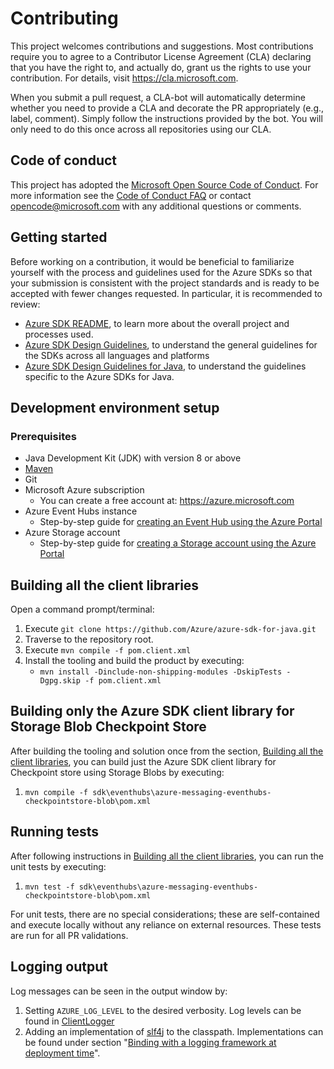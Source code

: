 # Contributing

This project welcomes contributions and suggestions. Most contributions require you to agree to a Contributor License
Agreement (CLA) declaring that you have the right to, and actually do, grant us the rights to use your contribution. For
details, visit https://cla.microsoft.com.

When you submit a pull request, a CLA-bot will automatically determine whether you need to provide a CLA and decorate
the PR appropriately (e.g., label, comment). Simply follow the instructions provided by the bot. You will only need to
do this once across all repositories using our CLA.

## Code of conduct

This project has adopted the [Microsoft Open Source Code of Conduct](https://opensource.microsoft.com/codeofconduct/).
For more information see the [Code of Conduct FAQ](https://opensource.microsoft.com/codeofconduct/faq/) or contact
[opencode@microsoft.com](mailto:opencode@microsoft.com) with any additional questions or comments.

## Getting started

Before working on a contribution, it would be beneficial to familiarize yourself with the process and guidelines used
for the Azure SDKs so that your submission is consistent with the project standards and is ready to be accepted with
fewer changes requested. In particular, it is recommended to review:

- [Azure SDK README][github-general], to learn more about the overall project and processes used.
- [Azure SDK Design Guidelines][design-guidelines], to understand the general guidelines for the SDKs across all
  languages and platforms
- [Azure SDK Design Guidelines for Java][java-spec], to understand the guidelines specific to the Azure SDKs for Java.

## Development environment setup

### Prerequisites

- Java Development Kit (JDK) with version 8 or above
- [Maven][maven]
- Git
- Microsoft Azure subscription
    - You can create a free account at: https://azure.microsoft.com
- Azure Event Hubs instance
    - Step-by-step guide for [creating an Event Hub using the Azure Portal][event_hubs_create]
- Azure Storage account
    - Step-by-step guide for [creating a Storage account using the Azure Portal][storage_account]

## Building all the client libraries

Open a command prompt/terminal:
1. Execute `git clone https://github.com/Azure/azure-sdk-for-java.git`
1. Traverse to the repository root.
1. Execute `mvn compile -f pom.client.xml`
1. Install the tooling and build the product by executing:
    * `mvn install -Dinclude-non-shipping-modules -DskipTests -Dgpg.skip -f pom.client.xml`

## Building only the Azure SDK client library for Storage Blob Checkpoint Store

After building the tooling and solution once from the section, 
[Building all the client libraries](#building-all-the-client-libraries), you can build just the Azure SDK client library
 for Checkpoint store using Storage Blobs by executing:
1. `mvn compile -f sdk\eventhubs\azure-messaging-eventhubs-checkpointstore-blob\pom.xml`

## Running tests

After following instructions in [Building all the client libraries](#building-all-the-client-libraries), you can run the
unit tests by executing:
1. `mvn test -f sdk\eventhubs\azure-messaging-eventhubs-checkpointstore-blob\pom.xml`

For unit tests, there are no special considerations; these are self-contained and execute locally without any reliance
on external resources. These tests are run for all PR validations.

## Logging output

Log messages can be seen in the output window by:
1. Setting `AZURE_LOG_LEVEL` to the desired verbosity. Log levels can be found in [ClientLogger][log-level]
1. Adding an implementation of [slf4j][slf4j] to the classpath. Implementations can be found under section "[Binding with a
   logging framework at deployment time][slf4j-implementations]".

<!-- Links -->
[design-guidelines]: https://azure.github.io/azure-sdk/java_design.html#
[event_hubs_create]: https://docs.microsoft.com/azure/event-hubs/event-hubs-create
[github-general]: https://github.com/Azure/azure-sdk
[java-spec]: https://azure.github.io/azure-sdk/java_introduction.html
[log-level]: https://github.com/Azure/azure-sdk-for-java/blob/master/sdk/core/azure-core/src/main/java/com/azure/core/util/logging/ClientLogger.java#L38
[maven]: https://maven.apache.org/
[slf4j]: https://www.slf4j.org/
[slf4j-implementations]: https://www.slf4j.org/manual.html#swapping
[storage_account]: https://docs.microsoft.com/azure/storage/common/storage-quickstart-create-account?tabs=azure-portal
